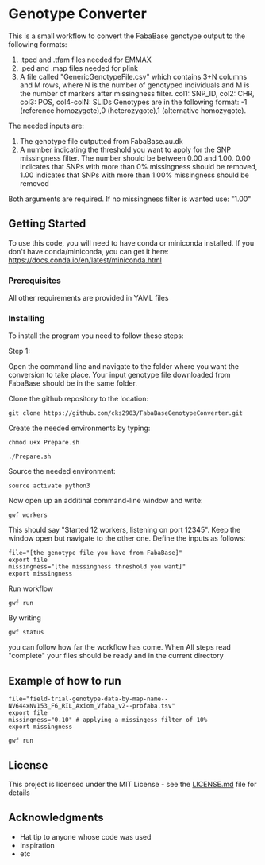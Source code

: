 # Genotype Converter

This is a small workflow to convert the FabaBase genotype output to the following formats:
1) .tped and .tfam files needed for EMMAX
2) .ped and .map files needed for plink
3) A file called "GenericGenotypeFile.csv" which contains 3+N columns and M rows,  where N is the number of genotyped individuals and M is the number of markers after missingness filter.
col1: SNP_ID, col2: CHR, col3: POS, col4-colN: SLIDs
Genotypes are in the following format: -1 (reference homozygote),0 (heterozygote),1 (alternative homozygote). 

The needed inputs are:
1) The genotype file outputted from FabaBase.au.dk 
2) A number indicating the threshold you want to apply for the SNP missingness filter.
The number should be between  0.00 and 1.00. 
0.00 indicates that SNPs with more than 0% missingness should be removed, 
1.00 indicates that SNPs with more than 1.00% missingness should be removed

Both arguments are required. If no missingness filter is wanted use: "1.00"





## Getting Started

To use this code, you will need to have conda or miniconda installed.
If you don't have conda/miniconda, you can get it here: 
https://docs.conda.io/en/latest/miniconda.html



### Prerequisites

All other requirements are provided in YAML files

### Installing

To install the program you need to follow these steps:

Step 1:

Open the command line and navigate to the folder where you want the conversion to take place.
Your input genotype file downloaded from FabaBase should be in the same folder.


Clone the github repository to the location:
```
git clone https://github.com/cks2903/FabaBaseGenotypeConverter.git

```

Create the needed environments by typing: 

```
chmod u+x Prepare.sh

./Prepare.sh
```

Source the needed environment:

```
source activate python3
```
Now open up an additinal command-line window and write:
```
gwf workers
```

This should say "Started 12 workers, listening on port 12345". Keep the window open but navigate to the other one.
Define the inputs as follows:
```
file="[the genotype file you have from FabaBase]"
export file
missingness="[the missingness threshold you want]"
export missingness
```

Run workflow
```
gwf run
```
By writing
```
gwf status
```
you can follow how far the workflow has come. When All steps read "complete" your files should be ready and in the current directory





## Example of how to run
```
file="field-trial-genotype-data-by-map-name--NV644xNV153_F6_RIL_Axiom_Vfaba_v2--profaba.tsv"
export file
missingness="0.10" # applying a missingess filter of 10%
export missingness

gwf run
```



## License

This project is licensed under the MIT License - see the [LICENSE.md](LICENSE.md) file for details

## Acknowledgments

* Hat tip to anyone whose code was used
* Inspiration
* etc

